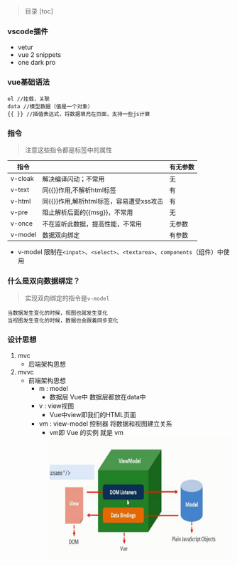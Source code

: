 >目录
[toc]
### vscode插件
* vetur
* vue 2 snippets
* one dark pro

### vue基础语法
```
el //挂载，关联
data //模型数据（值是一个对象）
{{ }} //插值表达式，将数据填充在页面，支持一些js计算
```

### 指令
>注意这些指令都是标签中的属性

|指令	|											|  有无参数	|
|-- |-- | -- |
|v-cloak|解决编译闪动；不常用						|      无	|
|v-text	|同{{}}作用,不解析html标签					| 有		|
|v-html	|同{{}}作用,解析html标签，容易遭受xss攻击	|  有		|
|v-pre	|阻止解析后面的{{msg}}，不常用				|  无		|
|v-once	|不在监听此数据，提高性能，不常用			|无参数		|
|v-model|数据双向绑定								|有参数		|

* v-model 限制在`<input>`、`<select>`、`<textarea>`、`components`（组件）中使用

###  什么是双向数据绑定？
>实现双向绑定的指令是`v-model`
```
当数据发生变化的时候，视图也就发生变化
当视图发生变化的时候，数据也会跟着同步变化
```

### 设计思想
1. mvc
	* 后端架构思想
2. mvvc
	* 前端架构思想
		* m : model
			* 数据层 Vue中 数据层都放在data中
		* v : view视图
			* Vue中view即我们的HTML页面
		* vm : view-model 控制器 将数据和视图建立关系
			* vm即 Vue 的实例 就是 vm
![mvvm形象图](./images/mvvm形象图.jpg)
